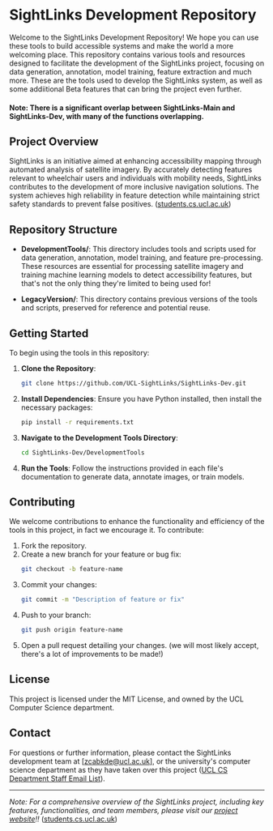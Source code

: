 # SightLinks Development Repository

Welcome to the SightLinks Development Repository! We hope you can use these tools to build accessible systems and make the world a more welcoming place. This repository contains various tools and resources designed to facilitate the development of the SightLinks project, focusing on data generation, annotation, model training, feature extraction and much more. These are the tools used to develop the SightLinks system, as well as some addiitional Beta features that can bring the project even further. 

#### Note: There is a significant overlap between SightLinks-Main and SightLinks-Dev, with many of the functions overlapping.

## Project Overview

SightLinks is an initiative aimed at enhancing accessibility mapping through automated analysis of satellite imagery. By accurately detecting features relevant to wheelchair users and individuals with mobility needs, SightLinks contributes to the development of more inclusive navigation solutions. The system achieves high reliability in feature detection while maintaining strict safety standards to prevent false positives. ([students.cs.ucl.ac.uk](https://students.cs.ucl.ac.uk/2024/group15/index.html))

## Repository Structure

- **DevelopmentTools/**: This directory includes tools and scripts used for data generation, annotation, model training, and feature pre-processing. These resources are essential for processing satellite imagery and training machine learning models to detect accessibility features, but that's not the only thing they're limited to being used for!

- **LegacyVersion/**: This directory contains previous versions of the tools and scripts, preserved for reference and potential reuse.

## Getting Started

To begin using the tools in this repository:

1. **Clone the Repository**:
   ```bash
   git clone https://github.com/UCL-SightLinks/SightLinks-Dev.git
   ```
2. **Install Dependencies**: Ensure you have Python installed, then install the necessary packages:
   ```bash
   pip install -r requirements.txt
   ```
3. **Navigate to the Development Tools Directory**:
   ```bash
   cd SightLinks-Dev/DevelopmentTools
   ```
4. **Run the Tools**: Follow the instructions provided in each file's documentation to generate data, annotate images, or train models. 

## Contributing

We welcome contributions to enhance the functionality and efficiency of the tools in this project, in fact we encourage it. To contribute:

1. Fork the repository.
2. Create a new branch for your feature or bug fix:
   ```bash
   git checkout -b feature-name
   ```
3. Commit your changes:
   ```bash
   git commit -m "Description of feature or fix"
   ```
4. Push to your branch:
   ```bash
   git push origin feature-name
   ```
5. Open a pull request detailing your changes. (we will most likely accept, there's a lot of improvements to be made!)

## License

This project is licensed under the MIT License, and owned by the UCL Computer Science department.

## Contact

For questions or further information, please contact the SightLinks development team at [zcabkde@ucl.ac.uk], or the university's computer science department as they have taken over this project ([UCL CS Department Staff Email List](https://www.ucl.ac.uk/computer-science/people/computer-science-professional-services-staff)).

---

*Note: For a comprehensive overview of the SightLinks project, including key features, functionalities, and team members, please visit our [project website](https://students.cs.ucl.ac.uk/2024/group15/index.html)!!* ([students.cs.ucl.ac.uk](https://students.cs.ucl.ac.uk/2024/group15/index.html))

